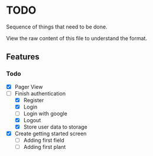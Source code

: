 # TODO

Sequence of things that need to be done.

View the raw content of this file to understand the format.

## Features

### Todo

- [X] Pager View  
- [ ] Finish authentication  
  - [X] Register
  - [X] Login
  - [ ] Login with google
  - [X] Logout
  - [X] Store user data to storage
- [X] Create getting started screen
  - [ ] Adding first field
  - [ ] Adding first plant
<!-- 
### In Progress

- [ ] Work on Github Repo [JIRA-345]  

### Done ✓

- [x] Create my first TODO.md   -->
